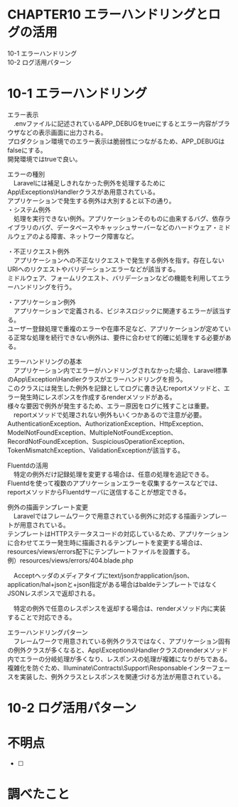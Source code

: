 # CHAPTER10 エラーハンドリングとログの活用
10-1 エラーハンドリング  
10-2 ログ活用パターン

# 10-1 エラーハンドリング
エラー表示  
　.envファイルに記述されているAPP_DEBUGをtrueにするとエラー内容がブラウザなどの表示画面に出力される。  
プロダクション環境でのエラー表示は脆弱性につながるため、APP_DEBUGはfalseにする。  
開発環境ではtrueで良い。

エラーの種別  
　Laravelには補足しきれなかった例外を処理するためにApp\Exceptions\Handlerクラスがあ用意されている。  
アプリケーションで発生する例外は大別すると以下の通り。  
・システム例外  
　処理を実行できない例外。アプリケーションそのものに由来するバグ、依存ライブラリのバグ、データベースやキャッシュサーバーなどのハードウェア・ミドルウェアのよる障害、ネットワーク障害など。

・不正リクエスト例外  
　アプリケーションへの不正なリクエストで発生する例外を指す。存在しないURIへのリクエストやバリデーションエラーなどが該当する。  
ミドルウェア、フォームリクエスト、バリデーションなどの機能を利用してエラーハンドリングを行う。

・アプリケーション例外  
　アプリケーションで定義される、ビジネスロジックに関連するエラーが該当する。  
ユーザー登録処理で重複のエラーや在庫不足など、アプリケーションが定めている正常な処理を続行できない例外は、要件に合わせて的確に処理をする必要がある。

エラーハンドリングの基本  
　アプリケーション内でエラーがハンドリングされなかった場合、Laravel標準のApp\Exception\Handlerクラスがエラーハンドリングを担う。  
このクラスには発生した例外を記録としてログに書き込むreportメソッドと、エラー発生時にレスポンスを作成するrenderメソッドがある。  
様々な要因で例外が発生するため、エラー原因をログに残すことは重要。  
　reportメソッドで処理されない例外もいくつかあるので注意が必要。
AuthenticationException、AuthorizationException、HttpException、ModelNotFoundException、MultipleNotFoundException、RecordNotFoundException、SuspiciousOperationException、TokenMismatchException、ValidationExceptionが該当する。

Fluentdの活用  
　特定の例外だけ記録処理を変更する場合は、任意の処理を追記できる。  
Fluentdを使って複数のアプリケーションエラーを収集するケースなどでは、reportメソッドからFluentdサーバに送信することが想定できる。

例外の描画テンプレート変更  
　Laravelではフレームワークで用意されている例外に対応する描画テンプレートが用意されている。  
テンプレートはHTTPステータスコードの対応しているため、アプリケーションに合わせてエラー発生時に描画されるテンプレートを変更する場合は、resources/views/errors配下にテンプレートファイルを設置する。  
例）resources/views/errors/404.blade.php

　Acceptヘッダのメディアタイプにtext/jsonかapplication/json、application/hal+jsonと+json指定がある場合はbaldeテンプレートではなくJSONレスポンスで返却される。

　特定の例外で任意のレスポンスを返却する場合は、renderメソッド内に実装することで対応できる。

エラーハンドリングパターン  
　フレームワークで用意されている例外クラスではなく、アプリケーション固有の例外クラスが多くなると、App\Exceptions\Handlerクラスのrenderメソッド内でエラーの分岐処理が多くなり、レスポンスの処理が複雑になりがちである。  
複雑化を防ぐため、Illuminate\Contracts\Support\Responsableインターフェースを実装した、例外クラスとレスポンスを関連づける方法が用意されている。




# 10-2 ログ活用パターン

# 不明点
- [ ] 

# 調べたこと
